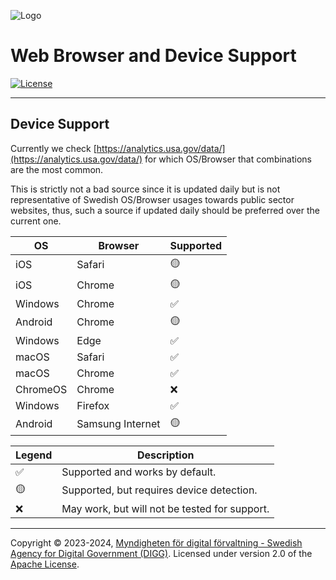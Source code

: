 ![Logo](images/sweden-connect.png)

# Web Browser and Device Support

[![License](https://img.shields.io/badge/License-Apache%202.0-blue.svg)](https://opensource.org/licenses/Apache-2.0)

-----

<a name="device-support"></a>

## Device Support

Currently we check [https://analytics.usa.gov/data/](https://analytics.usa.gov/data/) for which
OS/Browser that combinations are the most common.

This is strictly not a bad source since it is updated daily but is not representative of Swedish OS/Browser usages
towards public sector websites, thus, such a source if updated daily should be preferred over the current one.

| OS       | Browser | Supported |
|----------|---------|-----------|
| iOS      | Safari  | 🟡        |
| iOS      | Chrome  | 🟡        |
| Windows  | Chrome  | ✅        |
| Android  | Chrome  | 🟡        |
| Windows  | Edge    | ✅        |
| macOS    | Safari  | ✅        |
| macOS    | Chrome  | ✅        |
| ChromeOS | Chrome  | ❌        |
| Windows  | Firefox          | ✅        |
| Android  | Samsung Internet | 🟡        |

| Legend | Description                                   |
|--------|-----------------------------------------------|
| ✅     | Supported and works by default.               |
| 🟡     | Supported, but requires device detection.     |
| ❌     | May work, but will not be tested for support. |

-----

Copyright &copy; 2023-2024, [Myndigheten för digital förvaltning - Swedish Agency for Digital Government (DIGG)](http://www.digg.se). Licensed under version 2.0 of the [Apache License](http://www.apache.org/licenses/LICENSE-2.0).
